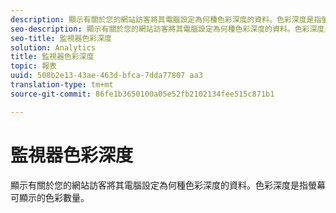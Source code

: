 ```yaml
---
description: 顯示有關於您的網站訪客將其電腦設定為何種色彩深度的資料。色彩深度是指螢幕可顯示的色彩數量。
seo-description: 顯示有關於您的網站訪客將其電腦設定為何種色彩深度的資料。色彩深度是指螢幕可顯示的色彩數量。
seo-title: 監視器色彩深度
solution: Analytics
title: 監視器色彩深度
topic: 報表
uuid: 508b2e13-43ae-463d-bfca-7dda77807 aa3
translation-type: tm+mt
source-git-commit: 86fe1b3650100a05e52fb2102134fee515c871b1

---
```



# 監視器色彩深度

顯示有關於您的網站訪客將其電腦設定為何種色彩深度的資料。色彩深度是指螢幕可顯示的色彩數量。

